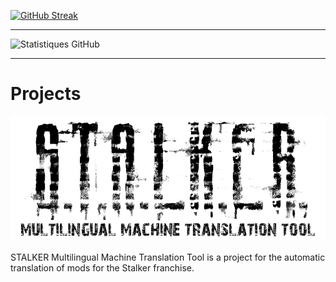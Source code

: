 [![GitHub Streak](http://github-readme-streak-stats.herokuapp.com/?user=Genoxis12&theme=dark&background=000000)](https://git.io/streak-stats)

---

![Statistiques GitHub](https://github-readme-stats.vercel.app/api?username=Genoxis12)

---
<H1>Projects</H1>
<div>
  <a href="https://github.com/Genoxis12/STALKER-multilingual-machine-translation-tool">
    <img src="https://github.com/Genoxis12/STALKER-multilingual-machine-translation-tool/blob/main/images/trad_title_without_logo.png" height="200" />
  </a>
</div>
<p>STALKER Multilingual Machine Translation Tool is a project for the automatic translation of mods for the Stalker franchise.</p>
